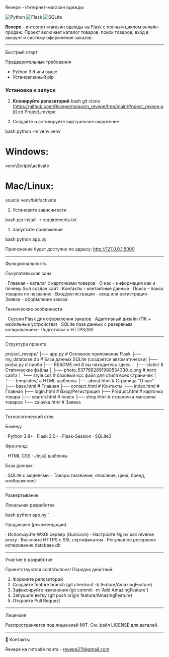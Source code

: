 Revepe - Интернет-магазин одежды

![Python](https://img.shields.io/badge/Python-3.8+-blue.svg)
![Flask](https://img.shields.io/badge/Flask-2.0+-green.svg)
![SQLite](https://img.shields.io/badge/Database-SQLite-lightgrey.svg)

**Revepe** - интернет-магазин одежды на Flask с полным циклом онлайн-продаж. Проект включает каталог товаров, поиск товаров, вход в аккаунт и систему оформления заказов.

---

Быстрый старт

Предварительные требования

- Python 3.8 или выше
- Установленный pip

### Установка и запуск

1. **Клонируйте репозиторий**
bash
git clone [https://github.com/Revepe/magazin_revepe/tree/main/Project_revepe.git]
cd Project_revepe

1. Создайте и активируйте виртуальное окружение

bash
python -m venv venv
# Windows:
venv\Scripts\activate
# Mac/Linux:
source venv/bin/activate

1. Установите зависимости

bash
pip install -r requirements.txt

1. Запустите приложение

bash
python app.py

Приложение будет доступно по адресу: http://127.0.0.1:5000

---

 Функциональность

 Покупательская зона

· Главная - каталог с карточками товаров
· О нас - информация как и почему был создан сайт
· Контакты - контактные данные
· Поиск - поиск товаров по названию
· Вход/регистрация - вход или регистрация
· Заявка - оформление заказа

 Технические особенности

· Сессии Flask для оформления заказов
· Адаптивный дизайн (ПК + мобильные устройства)
· SQLite база данных с резервным копированием
· Подготовка к HTTPS/SSL

---

 Структура проекта

project_revepe/
├── app.py                 # Основное приложение Flask
├── my_database.db         # База данных SQLite (создается автоматически)
├── proba.py               # проба
├── README.md              # вы находитесь здесь
│
├── static/                                      # Статические файлы
│   ├── photo_5377682891980534330_x.png          # лого сайта
│   └── style.css                                # базовый ксс файл для стиля всех страничек
│
└── templates/                  # HTML шаблоны
    ├── about.html              # Страница "О нас"
    ├── base.html               # Главная 
    ├── contact.html            # Контакты
    ├── index.html              # Главная
    ├── login.html              # Вход/Регистрация
    ├── Product.html            # карточка товара
    ├── search.html             # поиск
    ├── shop.html               # страничка магазина товаров
    └── zaiavka.html            # Заявка

 
---

Технологический стек

Бэкенд:

· Python 3.8+
· Flask 2.0+
· Flask-Session
· SQLite3

Фронтенд:

· HTML CSS
· Jinja2 шаблоны

База данных:

· SQLite с моделями:
  · Товары (название, описание, цена, бренд, изображение)

---

Развертывание

Локальная разработка

bash
python app.py
`

Продакшен (рекомендации)

· Используйте WSGI сервер (Gunicorn)
· Настройте Nginx как reverse proxy
· Включите HTTPS с SSL сертификатом
· Регулярное резервное копирование database.db

---

Участие в разработке

Приветствуются contributions! Порядок действий:
1. Форкните репозиторий
2. Создайте feature branch (git checkout -b feature/AmazingFeature)
3. Зафиксируйте изменения (git commit -m 'Add AmazingFeature')
4. Запушьте ветку (git push origin feature/AmazingFeature)
5. Откройте Pull Request

---

Лицензия

Распространяется под лицензией MIT. См. файл LICENSE для деталей.

---
👥 Контакты

Revepe на гитхабе
почта - revepe211@gmail.com 

